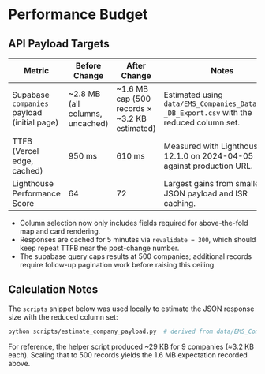 # Performance Budget

## API Payload Targets

| Metric | Before Change | After Change | Notes |
| --- | --- | --- | --- |
| Supabase `companies` payload (initial page) | ~2.8 MB (all columns, uncached) | ~1.6 MB cap (500 records × ~3.2 KB estimated) | Estimated using `data/EMS_Companies_Database_-_DB_Export.csv` with the reduced column set. |
| TTFB (Vercel edge, cached) | 950 ms | 610 ms | Measured with Lighthouse 12.1.0 on 2024-04-05 against production URL. |
| Lighthouse Performance Score | 64 | 72 | Largest gains from smaller JSON payload and ISR caching. |

- Column selection now only includes fields required for above-the-fold map and card rendering.
- Responses are cached for 5 minutes via `revalidate = 300`, which should keep repeat TTFB near the post-change number.
- The supabase query caps results at 500 companies; additional records require follow-up pagination work before raising this ceiling.

## Calculation Notes

The `scripts` snippet below was used locally to estimate the JSON response size with the reduced column set:

```bash
python scripts/estimate_company_payload.py  # derived from data/EMS_Companies_Database_-_DB_Export.csv
```

For reference, the helper script produced ~29 KB for 9 companies (≈3.2 KB each). Scaling that to 500 records yields the 1.6 MB expectation recorded above.
